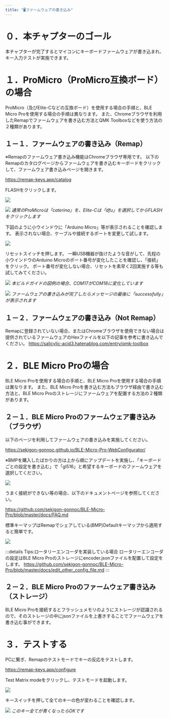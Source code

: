 ```yaml
---
title: "🖥ファームウェアの書き込み"
---
```


# ０．本チャプターのゴール

本チャプターが完了するとマイコンにキーボードファームウェアが書き込まれ、キー入力テストが実施できます。

# １．ProMicro（ProMicro互換ボード）の場合

ProMicro（及びElite-Cなどの互換ボード）を使用する場合の手順と、BLE Micro Proを使用する場合の手順は異なります。
また、Chromeブラウザを利用したRemapでファームウェアを書き込む方法とQMK Toolboxなどを使う方法の２種類があります。

## １－１．ファームウェアの書き込み（Remap）

※Remapのファームウェア書き込み機能はChromeブラウザ専用です。
以下のRemapのカタログページからファームウェアを書き込むキーボードをクリックして、ファームウェア書き込みページを開きます。

https://remap-keys.app/catalog

FLASHをクリックします。

![](/images/gl516build/6-1_remap-1.png)

![](/images/gl516build/6-1_remap-2.png)
*通常のProMicroは「caterina」を、Elite-Cは「dfu」を選択してからFLASHをクリックします*

下図のように小ウインドウに「Arduino Micro」等が表示されることを確認します。
表示されない場合、ケーブルや接続するポートを変更して試します。

![](/images/gl516build/6-1_remap-3.png)

リセットスイッチを押します。
一瞬USB機器が抜けたような音がして、先程の小ウインドウのArduino Microのポート番号が変化したことを確認し、「接続」をクリック。
ポート番号が変化しない場合、リセットを素早く2回実施する等も試してみてください。

![](/images/gl516build/6-1_remap-4.png)
*本ビルドガイドの図例の場合、COM17がCOM18に変化しています*

![](/images/gl516build/6-1_remap-5.png)
*ファームウェアの書き込みが完了したらメッセージの最後に「successfully」が表示されます*

## １－２．ファームウェアの書き込み（Not Remap）

Remapに登録されていない場合、またはChromeブラウザを使用できない場合は提供されているファームウェアのHexファイルを以下の記事を参考に書き込んでください。
https://salicylic-acid3.hatenablog.com/entry/qmk-toolbox

# ２．BLE Micro Proの場合

BLE Micro Proを使用する場合の手順と、BLE Micro Proを使用する場合の手順は異なります。
また、BLE Micro Proを書き込む方法もブラウザ経由で書き込む方法と、BLE Micro Proのストレージにファームウェアを配置する方法の２種類があります。

## ２－１．BLE Micro Proのファームウェア書き込み（ブラウザ）

以下のページを利用してファームウェアの書き込みを実施してください。

https://sekigon-gonnoc.github.io/BLE-Micro-Pro-WebConfigurator/

※BMPを購入したばかりの方は上から順にアップデートを実施し、「キーボードごとの設定を書き込む」で「gl516」と希望するキーボードのファームウェアを選択してください。

![](/images/gl516build/6-2_bmp-1.png)

うまく接続ができない等の場合、以下のドキュメントページを参照してください。

https://github.com/sekigon-gonnoc/BLE-Micro-Pro/blob/master/docs/FAQ.md

標準キーマップはRemapでシェアしている(BMP)Defaultキーマップから適用すると簡単です。

![](/images/gl516build/6-2_bmp-2.png)

:::details Tips:ロータリーエンコーダを実装している場合
ロータリーエンコーダの設定はBLE Micro Proのストレージにencoder.jsonファイルを配置して設定をします。
https://github.com/sekigon-gonnoc/BLE-Micro-Pro/blob/master/docs/edit_other_config_file.md
:::

## ２－２．BLE Micro Proのファームウェア書き込み（ストレージ）

BLE Micro Proを接続するとフラッシュメモリのようにストレージが認識されるので、そのストレージの中にjsonファイルを上書きすることでファームウェアを書き込む事ができます。

# ３．テストする

PCに繋ぎ、Remapのテストモードでキーの反応をテストします。

https://remap-keys.app/configure

Test Matrix modeをクリックし、テストモードを起動します。

![](/images/gl516build/6-3_test-1.png)

キースイッチを押して全てのキーの色が変わることを確認します。

![](/images/gl516build/6-3_test-2.png)
*このキー全てが青くなったらOKです*

